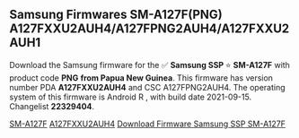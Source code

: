 <h2>Samsung Firmwares SM-A127F(PNG) A127FXXU2AUH4/A127FPNG2AUH4/A127FXXU2AUH1</h2>
Download the Samsung firmware for the ✅ <strong>Samsung SSP </strong> ⭐ <strong>SM-A127F</strong> with product code <strong>PNG</strong> <strong> from Papua New Guinea</strong>. This firmware has version number PDA <strong>A127FXXU2AUH4</strong> and CSC A127FPNG2AUH4. The operating system of this firmware is Android R , with build date 2021-09-15. Changelist <strong>22329404</strong>.


[SM-A127F](https://samfirm.shop/samsung/model/SM-A127F)
[A127FXXU2AUH4](https://samfirm.shop/samsung/pda/A127FXXU2AUH4)
[Download Firmware Samsung SSP SM-A127F](https://samfirm.shop/samsung/firmware/457109)
